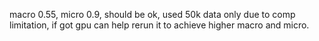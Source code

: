 macro 0.55, micro 0.9, should be ok, used 50k data only due to comp limitation, if got gpu can help rerun it to achieve higher macro and micro.
